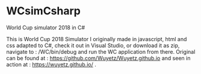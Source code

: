 # WCsimCsharp
World Cup simulator 2018 in C#

This is World Cup 2018 Simulator I originally made in javascript, html and css adapted to C#, check it out in Visual Studio, or download it as zip, navigate to : /WC/bin/debug and run the WC application from there.
Original can be found at : https://github.com/Wuyetz/Wuyetz.github.io and seen in action at : https://wuyetz.github.io/ .
